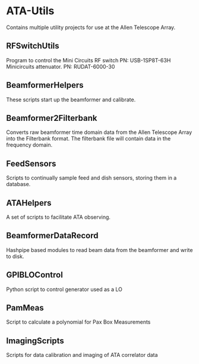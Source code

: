 # ATA-Utils

Contains multiple utility projects for use at the Allen Telescope Array.

## RFSwitchUtils
Program to control the Mini Circuits RF switch PN: USB-1SP8T-63H
Minicircuits attenuator. PN: RUDAT-6000-30

## BeamformerHelpers
  
These scripts start up the beamformer and calibrate. 

## Beamformer2Filterbank
  
Converts raw beamformer time domain data from the Allen Telescope Array into the Filterbank format. The filterbank file will contain data in the frequency domain.

## FeedSensors

Scripts to continually sample feed and dish sensors, storing them in a database.

## ATAHelpers

A set of scripts to facilitate ATA observing.

## BeamformerDataRecord

Hashpipe based modules to read beam data from the beamformer and write to disk.

## GPIBLOControl

Python script to control generator used as a LO

## PamMeas

Script to calculate a polynomial for Pax Box Measurements

## ImagingScripts

Scripts for data calibration and imaging of ATA correlator data

